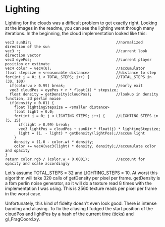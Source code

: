 # Lighting

Lighting for the clouds was a difficult problem to get exactly right. Looking at the images in the readme, you can see the lighting went through many iterations. In the beginning, the cloud implementation looked like this:

```
vec3 sunDir;                                      //normalized direction of the sun
vec3 r;                                           //current look direction vector
vec3 eyePos;                                      //current player position or estimate
vec4 color = vec4(0);                             //accumulator
float stepsize = <reasonable distance>            //distance to step
for(int i = 0; i < TOTAL_STEPS; i++) {            //TOTAL_STEPS in (30, 100)
  if(color.w > 0.99) break;                       //early exit
  vec3 cloudPos = eyePos + r * float(i) * stepsize;
  float density = getDensity(cloudPos);           //lookup in density function, 3d perlin noise
  if(density > 0.01) {
    float lightingStepsize = <smaller distance>
    float light = 0.0;
    for(int j = 0; j < LIGHTING_STEPS; j++) {     //LIGHTING_STEPS in (5, 15)
      if(light > 0.99) break;
      vec3 lightPos = cloudPos + sunDir * float(j) * lightingStepsize;
      light = (1. - light) * getDensity(lightPos);//accum light
    }
    density = (1.0 - color.w) * density;           
    color += vec4(vec3(light) * density, density);//accumulate color and opacity
}
return color.rgb / (color.w + 0.0001);            //account for opacity and scale accordingly
```

Let's assume TOTAL_STEPS = 32 and LIGHTING_STEPS = 10. At worst this algorithm will take 320 calls of getDensity per pixel per frame. getDensity is a fbm perlin noise generator, so it will do a texture read 8 times with the implementation I was using. This is 2560 texture reads per pixel per frame in the worst case.

Unfortunately, this kind of fidelty doesn't even look good. There is intense banding and aliasing. To fix the aliasing I fudged the start position of the cloudPos and lightPos by a hash of the current time (ticks) and gl_FragCoord.xy.
